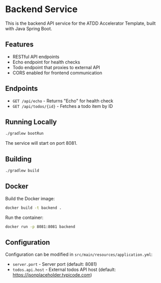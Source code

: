 # Backend Service

This is the backend API service for the ATDD Accelerator Template, built with Java Spring Boot.

## Features

- RESTful API endpoints
- Echo endpoint for health checks
- Todo endpoint that proxies to external API
- CORS enabled for frontend communication

## Endpoints

- `GET /api/echo` - Returns "Echo" for health check
- `GET /api/todos/{id}` - Fetches a todo item by ID

## Running Locally

```bash
./gradlew bootRun
```

The service will start on port 8081.

## Building

```bash
./gradlew build
```

## Docker

Build the Docker image:

```bash
docker build -t backend .
```

Run the container:

```bash
docker run -p 8081:8081 backend
```

## Configuration

Configuration can be modified in `src/main/resources/application.yml`:

- `server.port` - Server port (default: 8081)
- `todos.api.host` - External todos API host (default: https://jsonplaceholder.typicode.com)